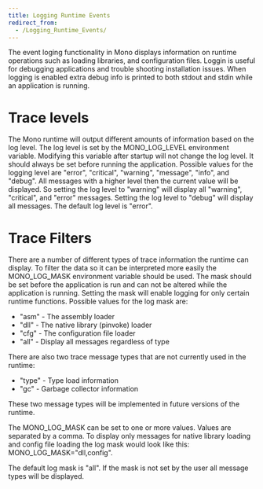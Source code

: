 ```yaml
---
title: Logging Runtime Events
redirect_from:
  - /Logging_Runtime_Events/
---
```


The event loging functionality in Mono displays information on runtime operations such as loading libraries, and configuration files. Loggin is useful for debugging applications and trouble shooting installation issues. When logging is enabled extra debug info is printed to both stdout and stdin while an application is running.

Trace levels
============

The Mono runtime will output different amounts of information based on the log level. The log level is set by the MONO\_LOG\_LEVEL environment variable. Modifying this variable after startup will not change the log level. It should always be set before running the application. Possible values for the logging level are "error", "critical", "warning", "message", "info", and "debug". All messages with a higher level then the current value will be displayed. So setting the log level to "warning" will display all "warning", "critical", and "error" messages. Setting the log level to "debug" will display all messages. The default log level is "error".

Trace Filters
=============

There are a number of different types of trace information the runtime can display. To filter the data so it can be interpreted more easily the MONO\_LOG\_MASK environment variable should be used. The mask should be set before the application is run and can not be altered while the application is running. Setting the mask will enable logging for only certain runtime functions. Possible values for the log mask are:

-   "asm" - The assembly loader
-   "dll" - The native library (pinvoke) loader
-   "cfg" - The configuration file loader
-   "all" - Display all messages regardless of type

There are also two trace message types that are not currently used in the runtime:

-   "type" - Type load information
-   "gc" - Garbage collector information

These two message types will be implemented in future versions of the runtime.

The MONO\_LOG\_MASK can be set to one or more values. Values are separated by a comma. To display only messages for native library loading and config file loading the log mask would look like this: MONO\_LOG\_MASK="dll,config".

The default log mask is "all". If the mask is not set by the user all message types will be displayed.

